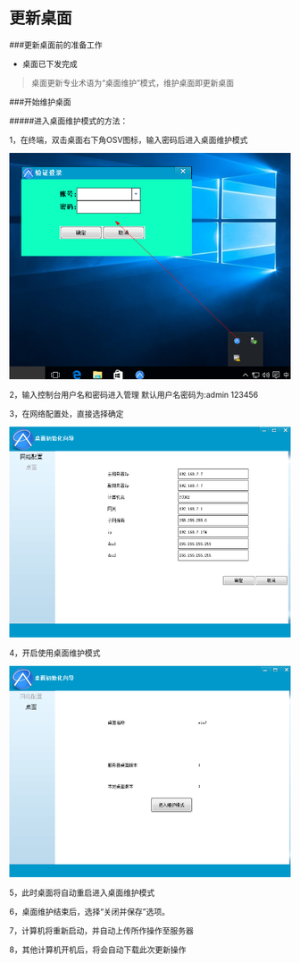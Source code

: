 # 更新桌面



###更新桌面前的准备工作

* 桌面已下发完成






> 桌面更新专业术语为“桌面维护”模式，维护桌面即更新桌面





###开始维护桌面



#####进入桌面维护模式的方法：

1，在终端，双击桌面右下角OSV图标，输入密码后进入桌面维护模式



![](v20.png)









2，输入控制台用户名和密码进入管理 默认用户名密码为:admin 123456



3，在网络配置处，直接选择确定

![](v23.png)

4，开启使用桌面维护模式

![](v22.png)



5，此时桌面将自动重启进入桌面维护模式

6，桌面维护结束后，选择“关闭并保存”选项。

7，计算机将重新启动，并自动上传所作操作至服务器

8，其他计算机开机后，将会自动下载此次更新操作














